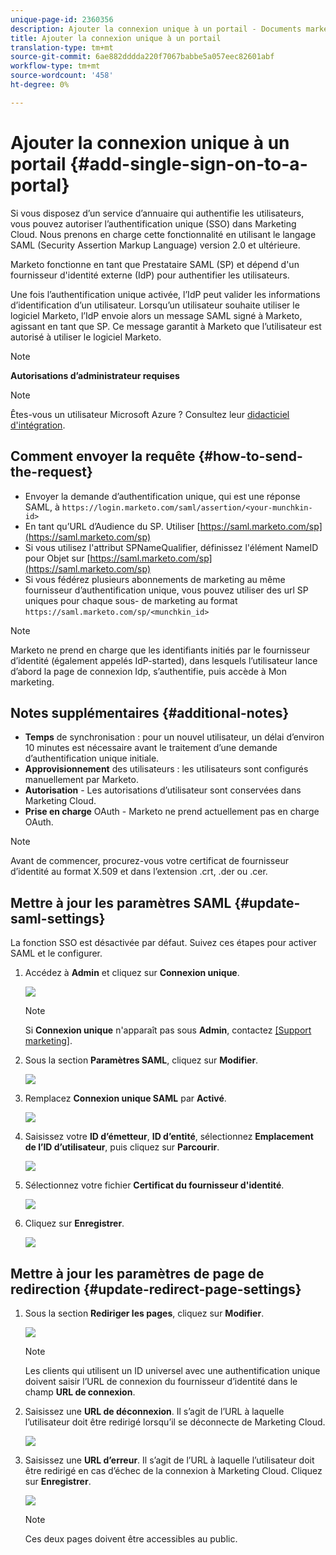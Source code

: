 ```yaml
---
unique-page-id: 2360356
description: Ajouter la connexion unique à un portail - Documents marketing - Documentation du produit
title: Ajouter la connexion unique à un portail
translation-type: tm+mt
source-git-commit: 6ae882dddda220f7067babbe5a057eec82601abf
workflow-type: tm+mt
source-wordcount: '458'
ht-degree: 0%

---
```



# Ajouter la connexion unique à un portail {#add-single-sign-on-to-a-portal}

Si vous disposez d’un service d’annuaire qui authentifie les utilisateurs, vous pouvez autoriser l’authentification unique (SSO) dans Marketing Cloud. Nous prenons en charge cette fonctionnalité en utilisant le langage SAML (Security Assertion Markup Language) version 2.0 et ultérieure.

Marketo fonctionne en tant que Prestataire SAML (SP) et dépend d&#39;un fournisseur d&#39;identité externe (IdP) pour authentifier les utilisateurs.

Une fois l’authentification unique activée, l’IdP peut valider les informations d’identification d’un utilisateur. Lorsqu’un utilisateur souhaite utiliser le logiciel Marketo, l’IdP envoie alors un message SAML signé à Marketo, agissant en tant que SP. Ce message garantit à Marketo que l’utilisateur est autorisé à utiliser le logiciel Marketo.

>[!NOTE]
>
>**Autorisations d’administrateur requises**

>[!NOTE]
>
>Êtes-vous un utilisateur Microsoft Azure ? Consultez leur [didacticiel d&#39;intégration](https://azure.microsoft.com/en-us/documentation/articles/active-directory-saas-marketo-tutorial/).

## Comment envoyer la requête {#how-to-send-the-request}

* Envoyer la demande d’authentification unique, qui est une réponse SAML, à `https://login.marketo.com/saml/assertion/<your-munchkin-id>`
* En tant qu’URL d’Audience du SP. Utiliser [https://saml.marketo.com/sp](https://saml.marketo.com/sp)
* Si vous utilisez l&#39;attribut SPNameQualifier, définissez l&#39;élément NameID pour Objet sur [https://saml.marketo.com/sp](https://saml.marketo.com/sp)
* Si vous fédérez plusieurs abonnements de marketing au même fournisseur d’authentification unique, vous pouvez utiliser des url SP uniques pour chaque sous- de marketing au format `https://saml.marketo.com/sp/<munchkin_id>`

>[!NOTE]
>
>Marketo ne prend en charge que les identifiants initiés par le fournisseur d’identité (également appelés IdP-started), dans lesquels l’utilisateur lance d’abord la page de connexion Idp, s’authentifie, puis accède à Mon marketing.

## Notes supplémentaires {#additional-notes}

* **Temps**  de synchronisation : pour un nouvel utilisateur, un délai d’environ 10 minutes est nécessaire avant le traitement d’une demande d’authentification unique initiale.
* **Approvisionnement**  des utilisateurs : les utilisateurs sont configurés manuellement par Marketo.
* **Autorisation**  - Les autorisations d’utilisateur sont conservées dans Marketing Cloud.
* **Prise en charge**  OAuth - Marketo ne prend actuellement pas en charge OAuth.

>[!NOTE]
>
>Avant de commencer, procurez-vous votre certificat de fournisseur d’identité au format X.509 et dans l’extension .crt, .der ou .cer.

## Mettre à jour les paramètres SAML {#update-saml-settings}

La fonction SSO est désactivée par défaut. Suivez ces étapes pour activer SAML et le configurer.

1. Accédez à **Admin** et cliquez sur **Connexion unique**.

   ![](assets/image2014-9-24-14-3a36-3a50.png)

   >[!NOTE]
   >
   >Si **Connexion unique** n&#39;apparaît pas sous **Admin**, contactez [[Support marketing]](https://nation.marketo.com/t5/Support/ct-p/Support).

1. Sous la section **Paramètres SAML**, cliquez sur **Modifier**.

   ![](assets/image2014-9-24-14-3a37-3a3.png)

1. Remplacez **Connexion unique SAML** par **Activé**.

   ![](assets/image2014-9-24-14-3a37-3a17.png)

1. Saisissez votre **ID d’émetteur**, **ID d’entité**, sélectionnez **Emplacement de l’ID d’utilisateur**, puis cliquez sur **Parcourir**.

   ![](assets/image2014-9-24-14-3a37-3a32.png)

1. Sélectionnez votre fichier **Certificat du fournisseur d&#39;identité**.

   ![](assets/image2014-9-24-14-3a38-3a8.png)

1. Cliquez sur **Enregistrer**.

   ![](assets/image2014-9-24-14-3a38-3a22.png)

## Mettre à jour les paramètres de page de redirection {#update-redirect-page-settings}

1. Sous la section **Rediriger les pages**, cliquez sur **Modifier**.

   ![](assets/seven.png)

   >[!NOTE]
   >
   >Les clients qui utilisent un ID universel avec une authentification unique doivent saisir l’URL de connexion du fournisseur d’identité dans le champ **URL de connexion**.

1. Saisissez une **URL de déconnexion**. Il s’agit de l’URL à laquelle l’utilisateur doit être redirigé lorsqu’il se déconnecte de Marketing Cloud.

   ![](assets/eight.png)

1. Saisissez une **URL d’erreur**. Il s’agit de l’URL à laquelle l’utilisateur doit être redirigé en cas d’échec de la connexion à Marketing Cloud. Cliquez sur **Enregistrer**.

   ![](assets/nine.png)

   >[!NOTE]
   >
   >Ces deux pages doivent être accessibles au public.
